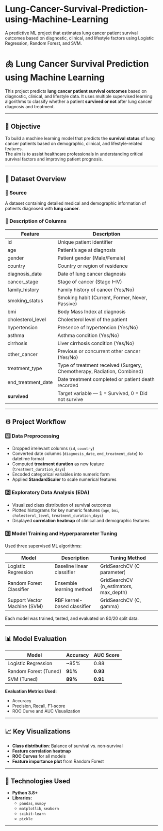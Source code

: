 # Lung-Cancer-Survival-Prediction-using-Machine-Learning
A predictive ML project that estimates lung cancer patient survival outcomes based on diagnostic, clinical, and lifestyle factors using Logistic Regression, Random Forest, and SVM.
# 🫁 Lung Cancer Survival Prediction using Machine Learning

This project predicts **lung cancer patient survival outcomes** based on diagnostic, clinical, and lifestyle data. It uses multiple supervised learning algorithms to classify whether a patient **survived or not** after lung cancer diagnosis and treatment.

---

## 🎯 Objective
To build a machine learning model that predicts the **survival status** of lung cancer patients based on demographic, clinical, and lifestyle-related features.  
The aim is to assist healthcare professionals in understanding critical survival factors and improving patient prognosis.

---

## 📘 Dataset Overview

### 📍 Source
A dataset containing detailed medical and demographic information of patients diagnosed with **lung cancer**.

### 🧩 Description of Columns

| Feature | Description |
|----------|-------------|
| id | Unique patient identifier |
| age | Patient’s age at diagnosis |
| gender | Patient gender (Male/Female) |
| country | Country or region of residence |
| diagnosis_date | Date of lung cancer diagnosis |
| cancer_stage | Stage of cancer (Stage I–IV) |
| family_history | Family history of cancer (Yes/No) |
| smoking_status | Smoking habit (Current, Former, Never, Passive) |
| bmi | Body Mass Index at diagnosis |
| cholesterol_level | Cholesterol level of the patient |
| hypertension | Presence of hypertension (Yes/No) |
| asthma | Asthma condition (Yes/No) |
| cirrhosis | Liver cirrhosis condition (Yes/No) |
| other_cancer | Previous or concurrent other cancer (Yes/No) |
| treatment_type | Type of treatment received (Surgery, Chemotherapy, Radiation, Combined) |
| end_treatment_date | Date treatment completed or patient death recorded |
| **survived** | Target variable — 1 = Survived, 0 = Did not survive |

---

## ⚙️ Project Workflow

### 1️⃣ Data Preprocessing
- Dropped irrelevant columns (`id`, `country`)  
- Converted date columns (`diagnosis_date`, `end_treatment_date`) to datetime format  
- Computed **treatment duration** as new feature (`treatment_duration_days`)  
- Encoded categorical variables into numeric form  
- Applied **StandardScaler** to scale numerical features  

### 2️⃣ Exploratory Data Analysis (EDA)
- Visualized class distribution of survival outcomes  
- Plotted histograms for key numeric features (`age`, `bmi`, `cholesterol_level`, `treatment_duration_days`)  
- Displayed **correlation heatmap** of clinical and demographic features  

### 3️⃣ Model Training and Hyperparameter Tuning
Used three supervised ML algorithms:

| Model | Description | Tuning Method |
|--------|-------------|---------------|
| Logistic Regression | Baseline linear classifier | GridSearchCV (C parameter) |
| Random Forest Classifier | Ensemble learning method | GridSearchCV (n_estimators, max_depth) |
| Support Vector Machine (SVM) | RBF kernel-based classifier | GridSearchCV (C, gamma) |

Each model was trained, tested, and evaluated on 80/20 split data.

---

## 📊 Model Evaluation

| Model | Accuracy | AUC Score |
|--------|-----------|-----------|
| Logistic Regression | ~85% | 0.88 |
| Random Forest (Tuned) | **91%** | **0.93** |
| SVM (Tuned) | **89%** | **0.91** |

**Evaluation Metrics Used:**
- Accuracy
- Precision, Recall, F1-score  
- ROC Curve and AUC Visualization  

---

## 📈 Key Visualizations
- **Class distribution**: Balance of survival vs. non-survival  
- **Feature correlation heatmap**  
- **ROC Curves** for all models  
- **Feature importance plot** from Random Forest  

---

## 🧠 Technologies Used
- **Python 3.8+**
- **Libraries:**
  - `pandas`, `numpy`
  - `matplotlib`, `seaborn`
  - `scikit-learn`
  - `pickle`

---
